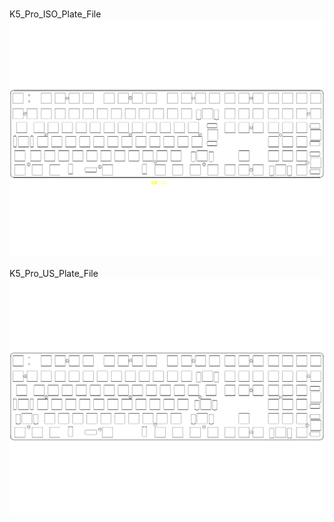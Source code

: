 <br/>K5_Pro_ISO_Plate_File<br/>![image](./K5_Pro_ISO_Plate_File.png)<br/>
<br/>K5_Pro_US_Plate_File<br/>![image](./K5_Pro_US_Plate_File.png)<br/>
